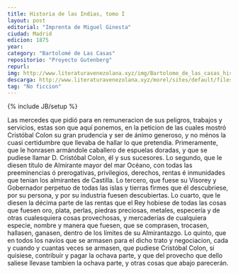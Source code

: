 ```yaml
---
title: Historia de las Indias, tomo I
layout: post
editorial: "Imprenta de Miguel Ginesta"
ciudad: Madrid
edicion: 1875
year: 
category: "Bartolomé de Las Casas"
repositorio: "Proyecto Gutenberg"
repurl: 
img: http://www.literaturavenezolana.xyz/img/Bartolome_de_las_casas_historias_de_las_indias_tomo_1_literatura_venezolana%7CMOREL.png
descarga: http://www.literaturavenezolana.xyz/morel/sites/default/files/descargas/Bartolome_de_las_casas_historias_de_las_indias_tomo_1_literatura_venezolana.pdf
tag: "No ficcion"
---
```

{% include JB/setup %}


Las mercedes que pidió para en remuneracion de sus peligros, trabajos y servicios, estas son que aquí ponemos, en la peticion de las cuales mostró Cristóbal Colon su gran prudencia y ser de ánimo generoso, y no ménos la cuasi certidumbre que llevaba de hallar lo que pretendia. Primeramente, que le honrasen armándole caballero de espuelas doradas, y que se pudiese llamar D. Cristóbal Colon, él y sus sucesores. Lo segundo, que le diesen título de Almirante mayor del mar Océano, con todas las preeminencias ó prerogativas, privilegios, derechos, rentas é inmunidades que tenian los almirantes de Castilla. Lo tercero, que fuese su Visorey y Gobernador perpetuo de todas las islas y tierras firmes que él descubriese, por su persona, y por su industria fuesen descubiertas. Lo cuarto, que le diesen la décima parte de las rentas que el Rey hobiese de todas las cosas que fuesen oro, plata, perlas, piedras preciosas, metales, especería y de otras cualesquiera cosas provechosas, y mercaderías de cualquiera especie, nombre y manera que fuesen, que se comprasen, trocasen, hallasen, ganasen, dentro de los límites de su Almirantazgo. Lo quinto, que en todos los navíos que se armasen para el dicho trato y negociacion, cada y cuando y cuantas veces se armasen, que pudiese Cristóbal Colon, si quisiese, contribuir y pagar la ochava parte, y que del provecho que dello saliese llevase tambien la ochava parte, y otras cosas que abajo parecerán. 